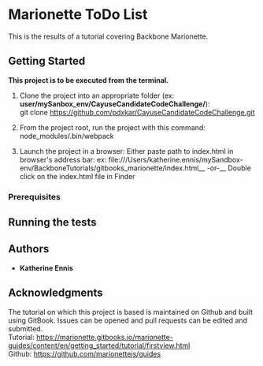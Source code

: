 # Marionette ToDo List 

This is the results of a tutorial covering Backbone Marionette.

## Getting Started

**This project is to be executed from the terminal.**
1. Clone the project into an appropriate folder (ex: **user/mySanbox_env/CayuseCandidateCodeChallenge/**): 
<br />git clone https://github.com/pdxkar/CayuseCandidateCodeChallenge.git

2. From the project root, run the project with this command:<br/>
node_modules/.bin/webpack

3. Launch the project in a browser:
Either paste path to index.html in browser's address bar:
ex: file:///Users/katherine.ennis/mySandbox-env/BackboneTutorials/gitbooks_marionette/index.html__
-or-__
Double click on the index.html file in Finder 

### Prerequisites


## Running the tests

## Authors

* **Katherine Ennis**

## Acknowledgments
The tutorial on which this project is based is maintained on Github and built using GitBook. Issues can be opened and pull requests can be edited and submitted.<br />
Tutorial: https://marionette.gitbooks.io/marionette-guides/content/en/getting_started/tutorial/firstview.html<br />
Github: https://github.com/marionettejs/guides
